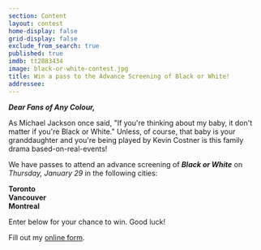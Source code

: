 ```yaml
---
section: Content
layout: contest
home-display: false
grid-display: false
exclude_from_search: true
published: true
imdb: tt2883434
image: black-or-white-contest.jpg
title: Win a pass to the Advance Screening of Black or White!
addressee: 
---
```


***Dear Fans of Any Colour,***

As Michael Jackson once said, "If you're thinking about my baby, it don't matter if you're Black or White." Unless, of course, that baby is your granddaughter and you're being played by Kevin Costner is this family drama based-on-real-events!

We have passes to attend an advance screening of ***Black or White*** on *Thursday, January 29* in the following cities:

**Toronto**  
**Vancouver**  
**Montreal**

Enter below for your chance to win. Good luck!

<div id="wufoo-z6vwwx80n57lvk">
Fill out my <a href="https://dearcastandcrew.wufoo.com/forms/z6vwwx80n57lvk">online form</a>.
</div>
<script type="text/javascript">var z6vwwx80n57lvk;(function(d, t) {
var s = d.createElement(t), options = {
'userName':'dearcastandcrew',
'formHash':'z6vwwx80n57lvk',
'autoResize':true,
'height':'504',
'async':true,
'host':'wufoo.com',
'header':'hide',
'ssl':true};
s.src = ('https:' == d.location.protocol ? 'https://' : 'http://') + 'www.wufoo.com/scripts/embed/form.js';
s.onload = s.onreadystatechange = function() {
var rs = this.readyState; if (rs) if (rs != 'complete') if (rs != 'loaded') return;
try { z6vwwx80n57lvk = new WufooForm();z6vwwx80n57lvk.initialize(options);z6vwwx80n57lvk.display(); } catch (e) {}};
var scr = d.getElementsByTagName(t)[0], par = scr.parentNode; par.insertBefore(s, scr);
})(document, 'script');</script>